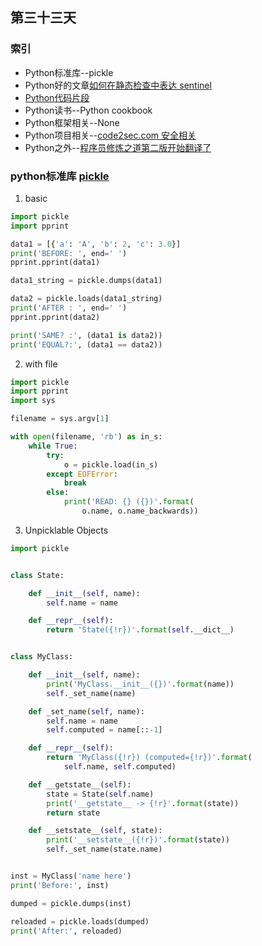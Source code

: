 ## 第三十三天
### 索引
- Python标准库--pickle
- Python好的文章[如何在静态检查中表达 sentinel](https://blog.dreamfever.me/2019/10/17/ru-he-zai-jing-tai-jian-cha-zhong-biao-da-sentinel/)
- [Python代码片段](day33.py)
- Python读书--Python cookbook
- Python框架相关--None
- Python项目相关--[code2sec.com 安全相关](https://github.com/bit4woo/code2sec.com)
- Python之外--[程序员修炼之道第二版开始翻译了](https://blog.codingnow.com/2019/10/tpp2nd.html#more)
### python标准库 [pickle](https://pymotw.com/3/pickle/index.html)
1. basic
```python
import pickle
import pprint

data1 = [{'a': 'A', 'b': 2, 'c': 3.0}]
print('BEFORE: ', end=' ')
pprint.pprint(data1)

data1_string = pickle.dumps(data1)

data2 = pickle.loads(data1_string)
print('AFTER : ', end=' ')
pprint.pprint(data2)

print('SAME? :', (data1 is data2))
print('EQUAL?:', (data1 == data2))
```
2. with file
```python
import pickle
import pprint
import sys

filename = sys.argv[1]

with open(filename, 'rb') as in_s:
    while True:
        try:
            o = pickle.load(in_s)
        except EOFError:
            break
        else:
            print('READ: {} ({})'.format(
                o.name, o.name_backwards))

```
3. Unpicklable Objects
``` python
import pickle


class State:

    def __init__(self, name):
        self.name = name

    def __repr__(self):
        return 'State({!r})'.format(self.__dict__)


class MyClass:

    def __init__(self, name):
        print('MyClass.__init__({})'.format(name))
        self._set_name(name)

    def _set_name(self, name):
        self.name = name
        self.computed = name[::-1]

    def __repr__(self):
        return 'MyClass({!r}) (computed={!r})'.format(
            self.name, self.computed)

    def __getstate__(self):
        state = State(self.name)
        print('__getstate__ -> {!r}'.format(state))
        return state

    def __setstate__(self, state):
        print('__setstate__({!r})'.format(state))
        self._set_name(state.name)


inst = MyClass('name here')
print('Before:', inst)

dumped = pickle.dumps(inst)

reloaded = pickle.loads(dumped)
print('After:', reloaded)

```